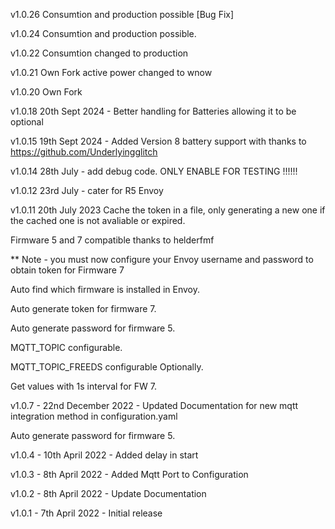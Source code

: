 v1.0.26 Consumtion and production possible [Bug Fix]

v1.0.24 Consumtion and production possible.

v1.0.22 Consumtion changed to production

v1.0.21 Own Fork active power changed to wnow

v1.0.20 Own Fork

v1.0.18 20th Sept 2024 - Better handling for Batteries allowing it to be optional 

v1.0.15 19th Sept 2024 - Added Version 8 battery support with thanks to https://github.com/Underlyingglitch

v1.0.14 28th July - add debug code. ONLY ENABLE FOR TESTING !!!!!!

v1.0.12 23rd July - cater for R5 Envoy

v1.0.11 20th July 2023 Cache the token in a file, only generating a new one if the cached one is not avaliable or expired.

Firmware 5 and 7 compatible thanks to helderfmf

** Note - you must now configure your Envoy username and password to obtain token for Firmware 7

Auto find which firmware is installed in Envoy.

Auto generate token for firmware 7.

Auto generate password for firmware 5.

MQTT_TOPIC configurable.

MQTT_TOPIC_FREEDS configurable Optionally.

Get values with 1s interval for FW 7.

v1.0.7      - 22nd December 2022 - Updated Documentation for new mqtt integration method in configuration.yaml

Auto generate password for firmware 5.

v1.0.4      - 10th April 2022 - Added delay in start

v1.0.3      - 8th April 2022 - Added Mqtt Port to Configuration

v1.0.2      - 8th April 2022 - Update Documentation

v1.0.1      - 7th April 2022 - Initial release
